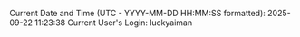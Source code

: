 Current Date and Time (UTC - YYYY-MM-DD HH:MM:SS formatted): 2025-09-22 11:23:38
Current User's Login: luckyaiman
